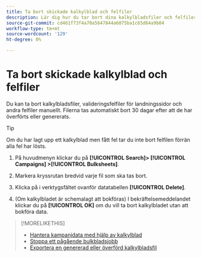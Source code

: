 ```yaml
---
title: Ta bort skickade kalkylblad och felfiler
description: Lär dig hur du tar bort dina kalkylbladsfiler och felfiler.
source-git-commit: cd461f73f4a70a5647844a6075ba1c65d64a9b04
workflow-type: tm+mt
source-wordcount: '129'
ht-degree: 0%

---
```


# Ta bort skickade kalkylblad och felfiler

Du kan ta bort kalkylbladsfiler, valideringsfelfiler för landningssidor och andra felfiler manuellt. Filerna tas automatiskt bort 30 dagar efter att de har överförts eller genererats.

>[!TIP]
>
>Om du har lagt upp ett kalkylblad men fått fel tar du inte bort felfilen förrän alla fel har lösts.

1. På huvudmenyn klickar du på **[!UICONTROL Search]> [!UICONTROL Campaigns] >[!UICONTROL Bulksheets]**.

1. Markera kryssrutan bredvid varje fil som ska tas bort.

1. Klicka på i verktygsfältet ovanför datatabellen **[!UICONTROL Delete]**.

1. (Om kalkylbladet är schemalagt att bokföras) I bekräftelsemeddelandet klickar du på **[!UICONTROL OK]** om du vill ta bort kalkylbladet utan att bokföra data.

>[!MORELIKETHIS]
>
>* [Hantera kampanjdata med hjälp av kalkylblad](bulksheet-about.md)
>* [Stoppa ett pågående bulkbladsjobb](bulksheet-stop-job.md)
>* [Exportera en genererad eller överförd kalkylbladsfil](bulksheet-export.md)

